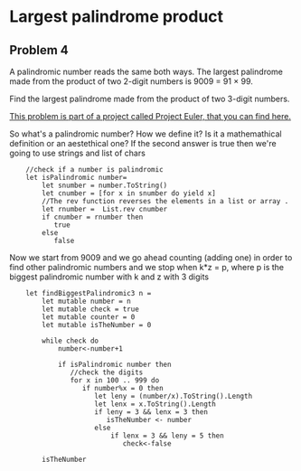 # Largest palindrome product #
## Problem 4 ##
A palindromic number reads the same both ways. The largest palindrome made from the product of two 2-digit numbers is 9009 = 91 × 99.

Find the largest palindrome made from the product of two 3-digit numbers.


[This problem is part of a project called Project Euler, that you can find here.](https://projecteuler.net/problem=4 "project euler")

So what's a palindromic number? How we define it? 
Is it a mathemathical definition or an aestethical one?
If the second answer is true then we're going to use strings and list of chars

		//check if a number is palindromic
		let isPalindromic number=
		    let snumber = number.ToString()
		    let cnumber = [for x in snumber do yield x]
		    //The rev function reverses the elements in a list or array . 
		    let rnumber =  List.rev cnumber
		    if cnumber = rnumber then
		       true
		    else
		       false

Now we start from 9009 and we go ahead counting (adding one)
in order to find other palindromic numbers and we stop 
when k*z = p, where p is the biggest palindromic number with k and z with 3 digits
		 
		let findBiggestPalindromic3 n =
		    let mutable number = n
		    let mutable check = true
		    let mutable counter = 0
		    let mutable isTheNumber = 0
		
		    while check do
		        number<-number+1
		
		        if isPalindromic number then
		           //check the digits
		           for x in 100 .. 999 do
		              if number%x = 0 then
		                 let leny = (number/x).ToString().Length
		                 let lenx = x.ToString().Length
		                 if leny = 3 && lenx = 3 then
		                    isTheNumber <- number
		                 else
		                     if lenx = 3 && leny = 5 then
		                        check<-false
		    
		    isTheNumber
		    
 